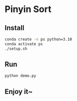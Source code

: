 # Pinyin Sort

## Install

```bash
conda create -n ps python=3.10
conda activate ps
./setup.sh
```

## Run

```bash
python demo.py
```

## Enjoy it~

